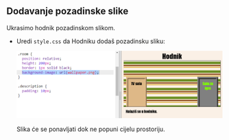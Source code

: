 ## Dodavanje pozadinske slike

Ukrasimo hodnik pozadinskom slikom.

+ Uredi `style.css` da Hodniku dodaš pozadinsku sliku:
    
    ![screenshot](images/rooms-hall-decorated.png)
    
    Slika će se ponavljati dok ne popuni cijelu prostoriju.